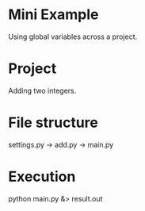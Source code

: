 # Mini Example

Using global variables across a project.

# Project

Adding two integers.

# File structure

settings.py -> add.py -> main.py

# Execution

python main.py &> result.out
